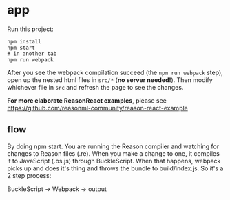 # app

Run this project:

```
npm install
npm start
# in another tab
npm run webpack
```

After you see the webpack compilation succeed (the `npm run webpack` step), open up the nested html files in `src/*` (**no server needed!**). Then modify whichever file in `src` and refresh the page to see the changes.

**For more elaborate ReasonReact examples**, please see https://github.com/reasonml-community/reason-react-example

## flow
By doing npm start. You are running the Reason compiler and watching for changes to Reason files (.re). When you make a change to one, it compiles it to JavaScript (.bs.js) through BuckleScript. When that happens, webpack picks up and does it's thing and throws the bundle to build/index.js. So it's a 2 step process:

BuckleScript -> Webpack -> output

